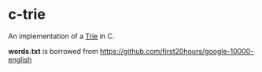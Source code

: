 # c-trie

An implementation of a [Trie](https://en.wikipedia.org/wiki/Trie) in C.

**words.txt** is borrowed from https://github.com/first20hours/google-10000-english
